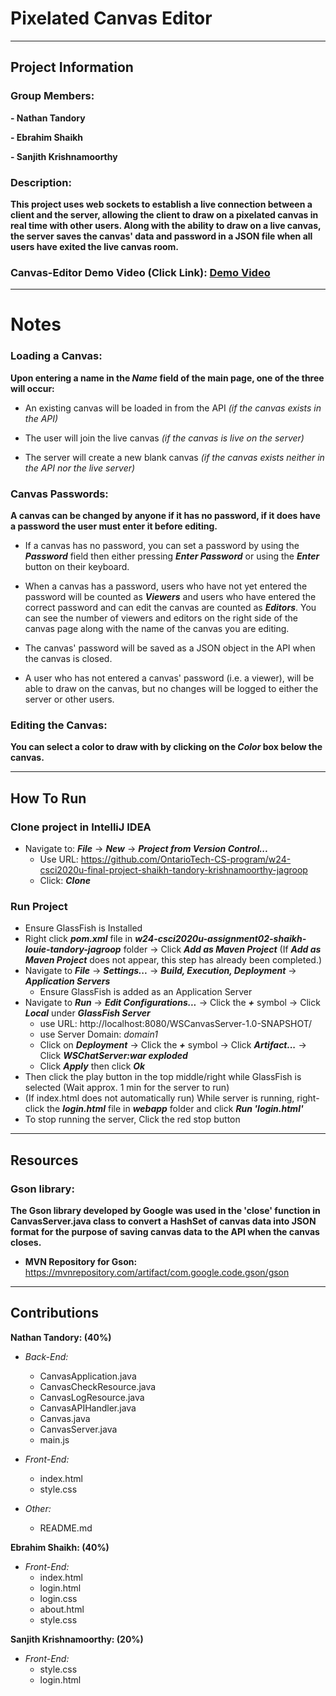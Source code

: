 # Pixelated Canvas Editor
***
## Project Information

### Group Members:

**- Nathan Tandory**

**- Ebrahim Shaikh**

**- Sanjith Krishnamoorthy**

### Description:

**This project uses web sockets to establish a live connection between a client and the 
server, allowing the client to draw on a pixelated canvas in real time with other users. Along
with the ability to draw on a live canvas, the server saves the canvas' data and password in a 
JSON file when all users have exited the live canvas room.**

### Canvas-Editor Demo Video (Click Link): [Demo Video](https://drive.google.com/file/d/1g3LkxhpK9xm9uOiwylukjoiesB4y1NNN/view?usp=sharing)

***
# Notes

### Loading a Canvas:

**Upon entering a name in the *__Name__* field of the main page, one of the three will occur:**

  - An existing canvas will be loaded in from the API *(if the canvas exists in the API)*


  - The user will join the live canvas *(if the canvas is live on the server)*


  - The server will create a new blank canvas *(if the canvas exists neither in the API nor the live server)* 

### Canvas Passwords:

**A canvas can be changed by anyone if it has no password, if it does have a password the user must enter it before editing.**

  - If a canvas has no password, you can set a password by using the *__Password__* field then either pressing
  *__Enter Password__* or using the *__Enter__* button on their keyboard.


  - When a canvas has a password, users who have not yet entered the password will be counted as *__Viewers__*
  and users who have entered the correct password and can edit the canvas are counted as *__Editors__*. You can see
  the number of viewers and editors on the right side of the canvas page along with the name of the canvas you are
  editing.


  - The canvas' password will be saved as a JSON object in the API when the canvas is closed.


  - A user who has not entered a canvas' password (i.e. a viewer), will be able to draw on the canvas, but no changes
  will be logged to either the server or other users.

### Editing the Canvas:

**You can select a color to draw with by clicking on the *__Color__* box below the canvas.**

    
***
## How To Run

### Clone project in IntelliJ IDEA
- Navigate to: *__File__* -> *__New__* -> *__Project from Version Control...__*
  - Use URL: https://github.com/OntarioTech-CS-program/w24-csci2020u-final-project-shaikh-tandory-krishnamoorthy-jagroop
  - Click: *__Clone__*
### Run Project
- Ensure GlassFish is Installed
- Right click *__pom.xml__* file in *__w24-csci2020u-assignment02-shaikh-louie-tandory-jagroop__* folder -> Click *__Add as Maven Project__* 
(If *__Add as Maven Project__* does not appear, this step has already been completed.)
- Navigate to *__File__* -> *__Settings...__* -> *__Build, Execution, Deployment__* -> *__Application Servers__*
  - Ensure GlassFish is added as an Application Server
- Navigate to *__Run__* -> *__Edit Configurations...__* -> Click the *__+__* symbol -> Click *__Local__* under *__GlassFish Server__*
  - use URL: http://localhost:8080/WSCanvasServer-1.0-SNAPSHOT/
  - use Server Domain: *domain1*
  - Click on *__Deployment__* -> Click the *__+__* symbol -> Click *__Artifact...__* -> Click *__WSChatServer:war exploded__*
  - Click *__Apply__* then click *__Ok__*
- Then click the play button in the top middle/right while GlassFish is selected (Wait approx. 1 min for the server to run)
- (If index.html does not automatically run) While server is running, right-click the *__login.html__* file in *__webapp__* folder and click *__Run 'login.html'__*
- To stop running the server, Click the red stop button

***
## Resources

### Gson library:
**The Gson library developed by Google was used in the 'close' function in CanvasServer.java class to convert a HashSet of canvas data 
into JSON format for the purpose of saving canvas data to the API when the canvas closes.**

-  **MVN Repository for Gson:**
  https://mvnrepository.com/artifact/com.google.code.gson/gson

***
## Contributions

**Nathan Tandory: (40%)**
- *Back-End:*
  - CanvasApplication.java
  - CanvasCheckResource.java
  - CanvasLogResource.java
  - CanvasAPIHandler.java
  - Canvas.java
  - CanvasServer.java
  - main.js

- *Front-End:*
  - index.html
  - style.css

- *Other:*
  - README.md

**Ebrahim Shaikh: (40%)**
- *Front-End:*
  - index.html
  - login.html
  - login.css
  - about.html
  - style.css

**Sanjith Krishnamoorthy: (20%)**
- *Front-End:*
  - style.css
  - login.html
